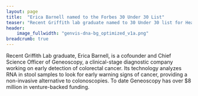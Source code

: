 ```yaml
---
layout: page
title:  "Erica Barnell named to the Forbes 30 Under 30 List"
teaser: "Recent Griffith lab graduate named to 30 Under 30 list for Healthcare"
header:
    image_fullwidth: "genvis-dna-bg_optimized_v1a.png"
breadcrumb: true
---
```

Recent Griffith Lab graduate, Erica Barnell, is a cofounder and Chief Science Officer of Geneoscopy, a clinical-stage diagnostic company working on early detection of colorectal cancer. Its technology analyzes RNA in stool samples to look for early warning signs of cancer, providing a non-invasive alternative to colonoscopies. To date Geneoscopy has over $8 million in venture-backed funding.


